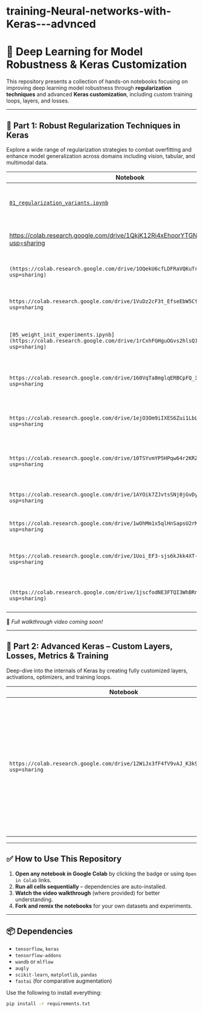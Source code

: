 # training-Neural-networks-with-Keras---advnced
# 🧠 Deep Learning for Model Robustness & Keras Customization

This repository presents a collection of hands-on notebooks focusing on improving deep learning model robustness through **regularization techniques** and advanced **Keras customization**, including custom training loops, layers, and losses.

---

## 📁 Part 1: Robust Regularization Techniques in Keras

Explore a wide range of regularization strategies to combat overfitting and enhance model generalization across domains including vision, tabular, and multimodal data.

| Notebook | Description |
|----------|-------------|
| [`01_regularization_variants.ipynb`](https://colab.research.google.com/drive/1J6QuxUER7MO6KnkBDGPJ3Ty7Xo2lyCNd?usp=sharing) | Implements and compares L1, L2, and ElasticNet-style regularization using Keras layers. |
| https://colab.research.google.com/drive/1QkjK12Ri4xEhoorYTGNsCYo83cUEmCIO?usp=sharing | Demonstrates dropout techniques within ResNet-like architectures. |
| `(https://colab.research.google.com/drive/1OQekU6cfLDFRaVQKuTr8J0qDHIyvPG7d?usp=sharing)` | Applies Monte Carlo Dropout to quantify uncertainty in predictions. |
| `https://colab.research.google.com/drive/1VuDz2cF3t_EfseEbW5Cta4BrzK4abPZO?usp=sharing` | Compares EarlyStopping and ReduceLROnPlateau callbacks. |
| `[05_weight_init_experiments.ipynb](https://colab.research.google.com/drive/1rCxhFGHguOGvs2hlsQ1mYDfQ97OMlYnu?usp=sharing)` | Evaluates different initializers: He Normal, Orthogonal, and custom-defined. |
| `https://colab.research.google.com/drive/160VqTa8mglqERBCpFQ_3Yxcd138hoioa?usp=sharing` | Experiments with BatchNorm, LayerNorm, and GroupNorm for stable training. |
| `https://colab.research.google.com/drive/1ejO3Om9iIXES6Zui1LbLd4505Yl5883S?usp=sharing` | Defines and integrates a cosine-based custom regularization function. |
| `https://colab.research.google.com/drive/10TSYvmYP5HPqw64r2KRZyXZHq4SybnJz?usp=sharing` | Uses WandB/MLflow for real-time experiment tracking and visualization. |
| `https://colab.research.google.com/drive/1AYOik7ZJvtsSNj0jGvDyCW6KPqB4lqfv?usp=sharing` | Applies data augmentation using TensorFlow Addons. |
| `https://colab.research.google.com/drive/1wOhMm1x5qlHnSapsU2rMcf6nRIB05ADj?usp=sharing` | Uses Meta’s AugLy for augmenting text, video, and images. |
| `https://colab.research.google.com/drive/1Uoi_EF3-sjs6kJkk4XT-3OefjxOfrBu9?usp=sharing` | Demonstrates noise injection and SMOTE-style augmentation for tabular data. |
| `(https://colab.research.google.com/drive/1jscfodNE3FTQI3WhBRnp6oLrPlcuFKR5?usp=sharing)` | Comparative study of FastAI vs Keras augmentation pipelines. |

🎥 _Full walkthrough video coming soon!_

---

## 📁 Part 2: Advanced Keras – Custom Layers, Losses, Metrics & Training

Deep-dive into the internals of Keras by creating fully customized layers, activations, optimizers, and training loops.

| Notebook | Description |
|----------|-------------|
| `https://colab.research.google.com/drive/12WiJx3fF4fV9vAJ_K3k95Ln_N3MihBZj?usp=sharing` | Covers OneCycleLR, MC Dropout Alpha, custom normalization layers, advanced logging (WandB), custom loss/metrics, attention blocks (SE/CBAM), contrastive learning, and a flexible training loop implementation. |

---

## ✅ How to Use This Repository

1. **Open any notebook in Google Colab** by clicking the badge or using `Open in Colab` links.
2. **Run all cells sequentially** – dependencies are auto-installed.
3. **Watch the video walkthrough** (where provided) for better understanding.
4. **Fork and remix the notebooks** for your own datasets and experiments.

---

## 📦 Dependencies

- `tensorflow`, `keras`
- `tensorflow-addons`
- `wandb` or `mlflow`
- `augly`
- `scikit-learn`, `matplotlib`, `pandas`
- `fastai` (for comparative augmentation)

Use the following to install everything:

```bash
pip install -r requirements.txt
